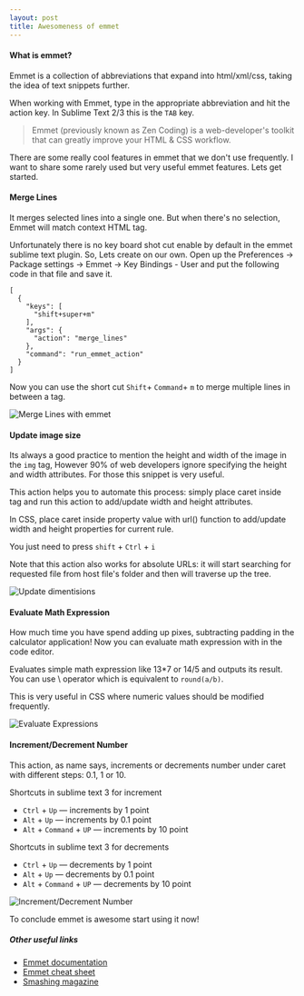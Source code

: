 ```yaml
---
layout: post
title: Awesomeness of emmet
---
```


#### What is emmet?
Emmet is a collection of abbreviations that expand into html/xml/css, taking the idea of text snippets further.

When working with Emmet, type in the appropriate abbreviation and hit the action key. In Sublime Text 2/3 this is the `TAB` key.


> Emmet (previously known as Zen Coding) is a web-developer's toolkit that can greatly improve your HTML & CSS workflow.

There are some really cool features in emmet that we don't use frequently. I want to share some rarely used but very useful emmet features. Lets get started.

#### Merge Lines
It merges selected lines into a single one. But when there's no selection, Emmet will match context HTML tag.

Unfortunately there is no key board shot cut enable by default in the emmet sublime text plugin. So, Lets create on our own. Open up the Preferences &rarr; Package settings &rarr; Emmet &rarr; Key Bindings - User and put the following code in that file and save it.

```prettyprint JSON
[
  {
    "keys": [
      "shift+super+m"
    ],
    "args": {
      "action": "merge_lines"
    },
    "command": "run_emmet_action"
  }
]
```

Now you can use the short cut `Shift`+ `Command`+ `m` to merge multiple lines in between a tag.

![Merge Lines with emmet](https://lh4.googleusercontent.com/-YTQ4NzZ9BUQ/Uuv8TS0PyHI/AAAAAAAABDU/SYNzmoBOLE4/s0-I/merge_lines.gif)

#### Update image size
Its always a good practice to mention the height and width of the image in the `img` tag, However 90% of web developers ignore specifying the height and width attributes. For those this snippet is very useful.

This action helps you to automate this process: simply place caret inside <img> tag and run this action to add/update width and height attributes.

In CSS, place caret inside property value with url() function to add/update width and height properties for current rule.

You just need to press `shift` + `Ctrl` + `i`

Note that this action also works for absolute URLs: it will start searching for requested file from host file's folder and then will traverse up the tree.

![Update dimentisions](https://lh3.googleusercontent.com/-OcqZc60ylAI/Uuv8TYR-d5I/AAAAAAAABDY/KThsTDtvCyE/s0-I/image_dimentions.gif)

#### Evaluate Math Expression

How much time you have spend adding up pixes, subtracting padding in the calculator application! Now  you can evaluate math expression with in the code editor.

Evaluates simple math expression like 13*7 or 14/5 and outputs its result. You can use \ operator which is equivalent to `round(a/b)`.

This is very useful in CSS where numeric values should be modified frequently.

![Evaluate Expressions](https://lh4.googleusercontent.com/-1hPHEa0qCbU/Uuxjdm7ViOI/AAAAAAAABD8/PE4Zgv8dlZk/s0-I/evaluate_expressions.gif)

#### Increment/Decrement Number

This action, as name says, increments or decrements number under caret with different steps: 0.1, 1 or 10.

Shortcuts in sublime text 3 for increment

 - `Ctrl` + `Up` &mdash; increments by 1 point
 - `Alt` + `Up` &mdash; increments by 0.1 point
 - `Alt` + `Command` + `UP` &mdash; increments by 10 point

Shortcuts in sublime text 3 for decrements

 - `Ctrl` + `Up` &mdash; decrements by 1 point
 - `Alt` + `Up` &mdash; decrements by 0.1 point
 - `Alt` + `Command` + `UP` &mdash; decrements by 10 point



![Increment/Decrement Number](https://lh5.googleusercontent.com/-7Vf4A9rSYrU/Uux5O2Z9__I/AAAAAAAABEc/9tNeo2MDh38/s0-I/increment_counter.gif)

To conclude emmet is awesome start using it now!

##### Other useful links

- [Emmet documentation](http://docs.emmet.io/)
- [Emmet cheat sheet](http://docs.emmet.io/cheat-sheet/)
- [Smashing magazine](http://coding.smashingmagazine.com/2013/03/26/goodbye-zen-coding-hello-emmet)

